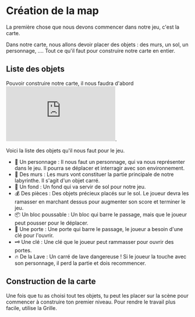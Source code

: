 # Création de la map

La première chose que nous devons commencer dans notre jeu, c'est la carte. 

Dans notre carte, nous allons devoir placer des objets : des murs, un sol, un personnage, .... Tout ce qu'il faut pour construire notre carte en entier.

## Liste des objets

Pouvoir construire notre carte, il nous faudra d'abord ![ajouter des objets](https://github.com/g404-code-gaming/GDevelop_Cour/blob/main/Objets.md).

Voici la liste des objets qu'il nous faut pour le  jeu. 

- 🧍 Un personnage : Il nous faut un personnage, qui va nous représenter dans le jeu. Il pourra se déplacer et interragir avec son environnement.
- 🧱 Des murs : Les murs vont constituer la partie principale de notre labyrinthe. Il s'agit d'un objet carré.
- 🌄 Un fond : Un fond qui va servir de sol pour notre jeu. 
- 💰 Des pièces : Des objets précieux placés sur le sol. Le joueur devra les ramasser en marchant dessus pour augmenter son score et terminer le jeu.
- 📦 Un bloc poussable : Un bloc qui barre le passage, mais que le joueur peut pousser pour le déplacer.
- 🚪 Une porte : Une porte qui barre le passage, le joueur a besoin d'une clé pour l'ouvrir.
- 🗝️ Une clé : Une clé que le joueur peut rammasser pour ouvrir des portes.
- 🔥 De la Lave : Un carré de lave dangereuse ! Si le joueur la touche avec son personnage, il perd la partie et dois recommencer. 

## Construction de la carte

Une fois que tu as choisi tout tes objets, tu peut les placer sur la scène pour commencer à construire ton premier niveau. Pour rendre le travail plus facile, utilise la Grille.

